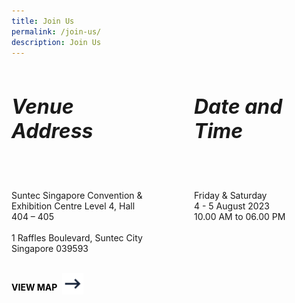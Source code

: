 ```yaml
---
title: Join Us
permalink: /join-us/
description: Join Us
---
```

<div style="width: 100%; display: flex; flex-direction: row; align-items: top;gap: 80px">
<div style="width: 50%">
	<h6 style="font-weight: bold; font-size: 32px">Venue Address</h6>
	<p>Suntec Singapore Convention &amp; Exhibition Centre
		Level 4, Hall 404 – 405 
		<br><br>
		1 Raffles Boulevard, Suntec City
		Singapore 039593</p>
	<br>
	<a style="text-decoration: none; color: black; font-weight: bold; display: flex; gap: 8px" href="https://www.google.com.sg/maps/search/Suntec+Singapore+Convention+%26+Exhibition+Centre+%E2%80%A8Level+4,+Hall+404+%E2%80%93+405+%E2%80%A8%E2%80%A81+Raffles+Boulevard,+Suntec+City+%E2%80%A8Singapore+039593/@1.2936739,103.855056,17z/data=!3m1!4b1?entry=ttu">
		<p>VIEW MAP</p>
			<div>
				<img style="width:34px" src="/images/arrow-right.svg">
		</div>
		</a>
</div>
<div style="width: 50%">
		<h6 style="font-weight: bold; font-size: 32px">Date and Time</h6>
<p>
	Friday &amp; Saturday
	<br>
	4 - 5 August 2023
	<br>
	10.00 AM to 06.00 PM
</p>
</div>
</div>

<style>#main-content .bp-section.bp-section-pagetitle, .bottom-navigation a {background-color: #241538 !important;}</style>